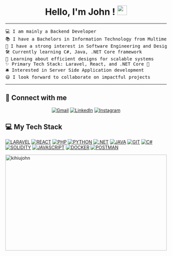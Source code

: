 <h1 align="center">
Hello, I'm John ! 
	<a href="https://github.com/KihiuJohn" target="_self">
		<img src="https://media.giphy.com/media/hvRJCLFzcasrR4ia7z/giphy.gif" width="30">
	</a>
</h1>

<hr>

<pre>
💻 I am mainly a Backend Developer
📚 I have a Bachelors in Information Technology from Multimedia University of Kenya
📝 I have a strong interest in Software Engineering and Design
🛠️ Currently learning C#, Java, .NET Core framework
🌱 Learning about efficient designs for scalable systems
✨ Primary Tech Stack: Laravel, React, and .NET Core 🎯
🛎 Interested in Server Side Application development
😃 I look forward to collaborate on impactful projects
</pre>
<hr>

## 🤝 Connect with me

<p align="center">
	<a href="mailto:kihiujohn12@gmail.com"><img img src="https://img.shields.io/badge/gmail-%23EA4335.svg?style=plastic&logo=gmail&logoColor=white" alt="Gmail"/></a>
	<a href="https://www.linkedin.com/in/john-kihiu-3481b8232/"><img src="https://img.shields.io/badge/linkedin-%230A66C2.svg?style=plastic&logo=linkedin&logoColor=white" alt="LinkedIn"/></a>
    <a href="https://www.instagram.com/_migett/"><img src="https://img.shields.io/badge/Instagram-%23E4405F.svg?style=plastic&logo=instagram&logoColor=white" alt="Instagram"/></a>
</p>

## 💻 My Tech Stack

<p>
    <a href="https://laravel.com/"><img alt="LARAVEL" src="https://img.shields.io/badge/Laravel-%23FF2D20.svg?style=plastic&logo=laravel&logoColor=white"></a>
    <a href="https://react.dev/"><img alt="REACT" src="https://img.shields.io/badge/React-%2361DAFB.svg?style=plastic&logo=react&logoColor=white"></a>
    <a href="https://www.php.net/"><img alt="PHP" src="https://img.shields.io/badge/PHP-%23777BB4.svg?style=plastic&logo=php&logoColor=white"></a>
    <a href="https://www.python.org/"><img alt="PYTHON" src="https://img.shields.io/badge/Python-%233776AB.svg?style=plastic&logo=python&logoColor=white"></a>
    <a href="https://dotnet.microsoft.com/"><img alt=".NET" src="https://img.shields.io/badge/.NET-%23512BD4.svg?style=plastic&logo=dotnet&logoColor=white"></a>
    <a href="https://www.java.com/"><img alt="JAVA" src="https://img.shields.io/badge/Java-%23FF6F00.svg?logo=java&logoColor=white"></a>
    <a href="https://git-scm.com/"><img alt="GIT" src="https://img.shields.io/badge/Git-%23F05032.svg?style=plastic&logo=git&logoColor=white"></a>
    <a href="https://learn.microsoft.com/en-us/dotnet/csharp/"><img alt="C#" src="https://img.shields.io/badge/C%23-%23239120.svg?style=plastic&logo=c-sharp&logoColor=white"></a>
    <a href="https://soliditylang.org/"><img alt="SOLIDITY" src="https://img.shields.io/badge/Solidity-%23363636.svg?style=plastic&logo=solidity&logoColor=white"></a>
    <a href="https://developer.mozilla.org/en-US/docs/Web/JavaScript"><img alt="JAVASCRIPT" src="https://img.shields.io/badge/JavaScript-%23F7DF1E.svg?style=plastic&logo=javascript&logoColor=black"></a>
    <a href="https://www.docker.com/"><img alt="DOCKER" src="https://img.shields.io/badge/Docker-%232496ED.svg?style=plastic&logo=docker&logoColor=white"></a>
    <a href="https://www.postman.com/"><img alt="POSTMAN" src="https://img.shields.io/badge/Postman-%23FF6C37.svg?style=plastic&logo=postman&logoColor=white"></a>
</p>

<p>
 <img align="center" width="100%" height="300px" src="https://github-readme-stats.vercel.app/api/top-langs?username=kihiujohn&langs_count=10&show_icons=true&locale=en&layout=compact&theme=chartreuse-dark" alt="kihiujohn" />
</p>
